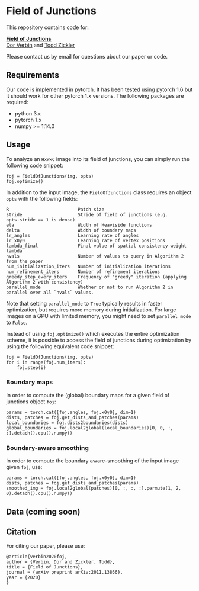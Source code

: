 
# Field of Junctions

This repository contains code for:

**[Field of Junctions](http://vision.seas.harvard.edu/foj/)**
<br>
[Dor Verbin](https://scholar.harvard.edu/dorverbin) and [Todd Zickler](http://www.eecs.harvard.edu/~zickler/)
<br>


Please contact us by email for questions about our paper or code.



## Requirements

Our code is implemented in pytorch. It has been tested using pytorch 1.6 but it should work for other pytorch 1.x versions. The following packages are required:

- python 3.x
- pytorch 1.x
- numpy >= 1.14.0


## Usage

To analyze an `HxWxC` image into its field of junctions, you can simply run the following code snippet:
```
foj = FieldOfJunctions(img, opts)
foj.optimize()
```

In addition to the input image, the `FieldOfJunctions` class requires an object `opts` with the following fields:
```
R                          Patch size
stride                     Stride of field of junctions (e.g. opts.stride == 1 is dense)
eta                        Width of Heaviside functions
delta                      Width of boundary maps
lr_angles                  Learning rate of angles
lr_x0y0                    Learning rate of vertex positions
lambda_final               Final value of spatial consistency weight lambda
nvals                      Number of values to query in Algorithm 2 from the paper
num_initialization_iters   Number of initialization iterations
num_refinement_iters       Number of refinement iterations
greedy_step_every_iters    Frequency of "greedy" iteration (applying Algorithm 2 with consistency)
parallel_mode              Whether or not to run Algorithm 2 in parallel over all `nvals` values.
```

Note that setting `parallel_mode` to `True` typically results in faster optimization, but requires more memory during
initialization. For large images on a GPU with limited memory, you might need to set `parallel_mode` to `False`.


Instead of using `foj.optimize()` which executes the entire optimization scheme, it is possible to access the field of junctions
during optimization by using the following equivalent code snippet:
```
foj = FieldOfJunctions(img, opts)
for i in range(foj.num_iters):
    foj.step(i)
```

### Boundary maps

In order to compute the (global) boundary maps for a given field of junctions object `foj`:

```
params = torch.cat([foj.angles, foj.x0y0], dim=1)
dists, patches = foj.get_dists_and_patches(params)
local_boundaries = foj.dists2boundaries(dists)
global_boundaries = foj.local2global(local_boundaries)[0, 0, :, :].detach().cpu().numpy()
```

### Boundary-aware smoothing

In order to compute the boundary aware-smoothing of the input image given `foj`, use:
```
params = torch.cat([foj.angles, foj.x0y0], dim=1)
dists, patches = foj.get_dists_and_patches(params)
smoothed_img = foj.local2global(patches)[0, :, :, :].permute(1, 2, 0).detach().cpu().numpy()
```        


## Data (coming soon)


## Citation

For citing our paper, please use:
```
@article{verbin2020foj,
author = {Verbin, Dor and Zickler, Todd},
title = {Field of Junctions},
journal = {arXiv preprint arXiv:2011.13866},
year = {2020}
}
```
